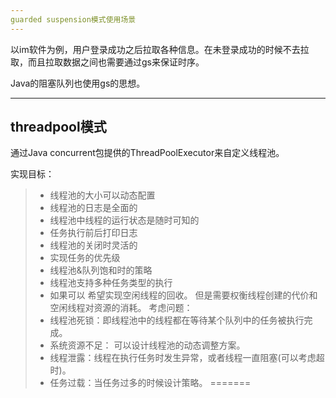 ```yaml
---
guarded suspension模式使用场景
---
```

以im软件为例，用户登录成功之后拉取各种信息。在未登录成功的时候不去拉取，而且拉取数据之间也需要通过gs来保证时序。

Java的阻塞队列也使用gs的思想。

---
threadpool模式
---
通过Java concurrent包提供的ThreadPoolExecutor来自定义线程池。

实现目标： 
> * 线程池的大小可以动态配置
> * 线程池的日志是全面的
> * 线程池中线程的运行状态是随时可知的
> * 任务执行前后打印日志
> * 线程池的关闭时灵活的
> * 实现任务的优先级
> * 线程池&队列饱和时的策略
> * 线程池支持多种任务类型的执行
> * 如果可以 希望实现空闲线程的回收。 但是需要权衡线程创建的代价和空闲线程对资源的消耗。
考虑问题：
> * 线程池死锁：即线程池中的线程都在等待某个队列中的任务被执行完成。
> * 系统资源不足： 可以设计线程池的动态调整方案。
> * 线程泄露：线程在执行任务时发生异常，或者线程一直阻塞(可以考虑超时)。
> * 任务过载：当任务过多的时候设计策略。
=======
